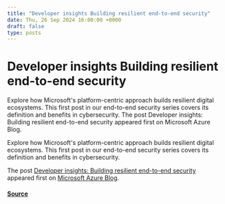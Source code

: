 ```yaml
---
title: "Developer insights Building resilient end-to-end security"
date: Thu, 26 Sep 2024 16:00:00 +0000
draft: false
type: posts
---
```

# Developer insights Building resilient end-to-end security





Explore how Microsoft's platform-centric approach builds resilient digital ecosystems. This first post in our end-to-end security series covers its definition and benefits in cybersecurity. The post Developer insights: Building resilient end-to-end security appeared first on Microsoft Azure Blog. 

Explore how Microsoft's platform-centric approach builds resilient digital ecosystems. This first post in our end-to-end security series covers its definition and benefits in cybersecurity.

The post [Developer insights: Building resilient end-to-end security](https://azure.microsoft.com/en-us/blog/developer-insights-building-resilient-end-to-end-security/) appeared first on [Microsoft Azure Blog](https://azure.microsoft.com/en-us/blog).

#### [Source](https://azure.microsoft.com/en-us/blog/developer-insights-building-resilient-end-to-end-security/)

